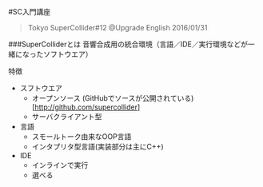 #SC入門講座
>Tokyo SuperCollider#12 @Upgrade English 2016/01/31

###SuperColliderとは
音響合成用の統合環境（言語／IDE／実行環境などが一緒になったソフトウエア）

特徴
  - スフトウエア
    - オープンソース (GitHubでソースが公開されている)[http://github.com/supercollider]
    - サーバクライアント型
  - 言語
    - スモールトーク由来なOOP言語
    - インタプリタ型言語(実装部分は主にC++)
  - IDE  
    - インラインで実行
    - 選べる
